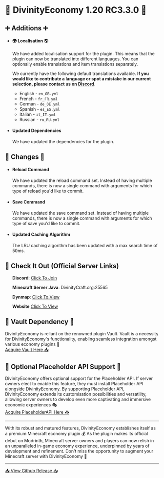 <h1>🚀 DivinityEconomy 1.20 RC3.3.0 🚀</h1>
<h2>➕ Additions ➕</h2>
<ul>
<li>
    <h4>🌍 Localisation 🌎</h4>
    <p>We have added localisation support for the plugin. This means that the plugin can now be translated into different languages. You can optionally enable translations and item translations separately.</p>
    <p>We currently have the following default translations available. <strong>If you would like to contribute a language or spot a mistake in our current selection, please contact us on <a href="https://discord.com/invite/K7DY6UD" target="_blank" rel="noopener noreferrer">Discord</a>.</strong></p>
    <ul>
        <li>English - <code>en_GB.yml</code></li>
        <li>French - <code>fr_FR.yml</code></li>
        <li>German - <code>de_DE.yml</code></li>
        <li>Spanish - <code>es_ES.yml</code></li>
        <li>Italian - <code>it_IT.yml</code></li>
        <li>Russian - <code>ru_RU.yml</code></li>
    </ul>
</li>
<li>
    <h4>Updated Dependencies</h4>
    <p>We have updated the dependencies for the plugin.</p>
</li>
</ul>
<h2>🔁 Changes 🔁</h2>
<ul>
<li>
    <h4>Reload Command</h4>
    <p>We have updated the reload command set. Instead of having multiple commands, there is now a single command with arguments for which type of reload you'd like to commit.</p>
</li>
<li>
    <h4>Save Command</h4>
    <p>We have updated the save command set. Instead of having multiple commands, there is now a single command with arguments for which type of save you'd like to commit.</p>
</li>
<li>
    <h4>Updated Caching Algorithm</h4>
    <p>The LRU caching algorithm has been updated with a max search time of 50ms.</p>
</li>
</ul>
<h2>🚀 Check It Out (Official Server Links)</h2>
<ul>
    <p><strong>Discord</strong>: <a href="https://discord.com/invite/K7DY6UD" target="_blank" rel="noopener noreferrer">Click To Join</a></p>
    <p><strong>Minecraft Server Java</strong>: DivinityCraft.org:25565</p>
    <p><strong>Dynmap</strong>: <a href="http://Play.DivinityCraft.org:25566" target="_blank" rel="noopener noreferrer">Click To View</a></p>
    <p><strong>Website</strong> <a href="http://DivinityCraft.org" target="_blank" rel="noopener noreferrer">Click To View</a></p>
</ul>
<h2>💾 Vault Dependency 💾</h2>
<p>DivinityEconomy is reliant on the renowned plugin Vault. Vault is a necessity for DivinityEconomy's functionality, enabling seamless integration amongst various economy plugins 🔁<br><a href="https://www.spigotmc.org/resources/vault.34315/" target="_blank" rel="noopener noreferrer">Acquire Vault Here 📥</a></p>
<h2>🔌 Optional Placeholder API Support 🔌</h2>
<p>DivinityEconomy offers optional support for the Placeholder API. If server owners elect to enable this feature, they must install Placeholder API alongside DivinityEconomy. By supporting Placeholder API, DivinityEconomy extends its customisation possibilities and versatility, allowing server owners to develop even more captivating and immersive economic experiences 🎭<br><a href="https://www.spigotmc.org/resources/placeholderapi.6245/" target="_blank" rel="noopener noreferrer">Acquire PlaceholderAPI Here 📥</a></p>
<hr>
<p>With its robust and matured features, DivinityEconomy establishes itself as a premium Minecraft economy plugin 💰 As the plugin makes its official debut on Modrinth, Minecraft server owners and players can now relish in an unparalleled in-game economy experience, underpinned by years of development and refinement. Don't miss the opportunity to augment your Minecraft server with DivinityEconomy 🎉</p>
<hr>
<p><a href="https://github.com/HTTPStanley/DivinityEconomy/releases/tag/1.20-RC3.2.1" target="_blank" rel="noopener noreferrer">📥 View Github Release 📥</a></p>